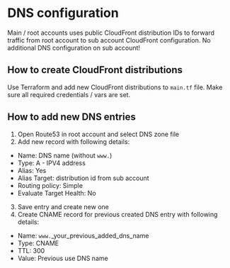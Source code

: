 # DNS configuration

Main / root accounts uses public CloudFront distribution IDs to forward traffic from root account to sub account CloudFront configuration.
No additional DNS configuration on sub account!

## How to create CloudFront distributions
Use Terraform and add new CloudFront distributions to `main.tf` file. Make sure all required credentials / vars are set.

## How to add new DNS entries
1. Open Route53 in root account and select DNS zone file
2. Add new record with following details:
  - Name: DNS name (without `www.`)
  - Type: A - IPV4 address
  - Alias: Yes
  - Alias Target: distribution id from sub account
  - Routing policy: Simple
  - Evaluate Target Health: No
3. Save entry and create new one
4. Create CNAME record for previous created DNS entry with following details:
  - Name: `www.`_your_previous_added_dns_name
  - Type: CNAME
  - TTL: 300
  - Value: Previous use DNS name
